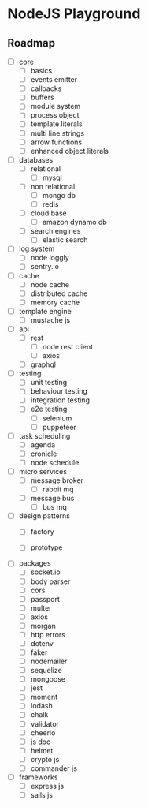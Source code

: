 # NodeJS Playground


## Roadmap
- [ ] core
    - [ ] basics
    - [ ] events emitter
    - [ ] callbacks
    - [ ] buffers
    - [ ] module system
    - [ ] process object
    - [ ] template literals
    - [ ] multi line strings
    - [ ] arrow functions
    - [ ] enhanced object literals
- [ ] databases
    - [ ] relational
        - [ ] mysql
    - [ ] non relational
        - [ ] mongo db
        - [ ] redis
    - [ ] cloud base
        - [ ] amazon dynamo db
    - [ ] search engines
        - [ ] elastic search
- [ ] log system
    - [ ] node loggly
    - [ ] sentry.io
- [ ] cache
    - [ ] node cache
    - [ ] distributed cache
    - [ ] memory cache
- [ ] template engine
    - [ ] mustache js
- [ ] api
    - [ ] rest
        - [ ] node rest client
        - [ ] axios
    - [ ] graphql
- [ ] testing
    - [ ] unit testing
    - [ ] behaviour testing
    - [ ] integration testing
    - [ ] e2e testing
        - [ ] selenium
        - [ ] puppeteer
- [ ] task scheduling
    - [ ] agenda
    - [ ] cronicle
    - [ ] node schedule
  
- [ ] micro services
    - [ ] message broker
        - [ ] rabbit mq
    - [ ] message bus
        - [ ] bus mq
- [ ] design patterns
    - [ ] factory
      
    - [ ] prototype
- [ ] packages
    - [ ] socket.io
    - [ ] body parser
    - [ ] cors
    - [ ] passport
    - [ ] multer
    - [ ] axios
    - [ ] morgan
    - [ ] http errors
    - [ ] dotenv
    - [ ] faker
    - [ ] nodemailer
    - [ ] sequelize
    - [ ] mongoose
    - [ ] jest
    - [ ] moment
    - [ ] lodash
    - [ ] chalk
    - [ ] validator
    - [ ] cheerio
    - [ ] js doc
    - [ ] helmet
    - [ ] crypto js
    - [ ] commander js
- [ ] frameworks
    - [ ] express js
    - [ ] sails js